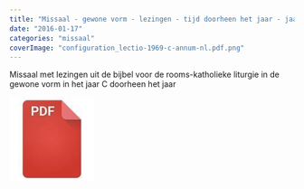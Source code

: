```yaml
---
title: "Missaal - gewone vorm - lezingen - tijd doorheen het jaar - jaar C"
date: "2016-01-17"
categories: "missaal"
coverImage: "configuration_lectio-1969-c-annum-nl.pdf.png"
---
```


Missaal met lezingen uit de bijbel voor de rooms-katholieke liturgie in de gewone vorm in het jaar C doorheen het jaar

<!--more-->

[![pdf](images/2bdd26a893f94f1d69b5a89ee751a599-150x150.jpg)](http://www.missale.net/print/nl#-scope-lectionary-form-of-season-annum-cycle--c)
